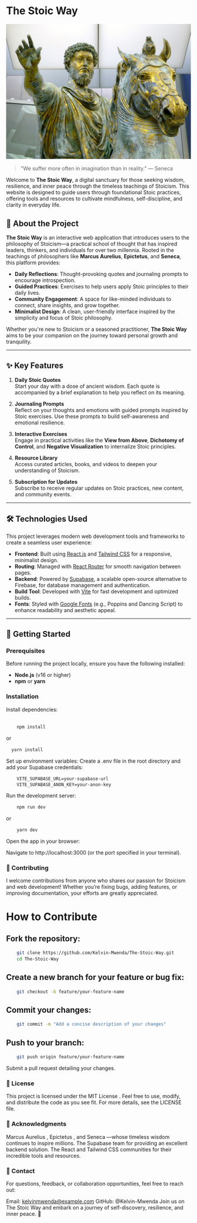 # The Stoic Way

![Stoic Logo](./public/lovable-uploads/marcus-statue.png) <!-- Replace with your actual logo/image -->

> "We suffer more often in imagination than in reality." — Seneca

Welcome to **The Stoic Way**, a digital sanctuary for those seeking wisdom, resilience, and inner peace through the timeless teachings of Stoicism. This website is designed to guide users through foundational Stoic practices, offering tools and resources to cultivate mindfulness, self-discipline, and clarity in everyday life.

## 🌟 About the Project

**The Stoic Way** is an interactive web application that introduces users to the philosophy of Stoicism—a practical school of thought that has inspired leaders, thinkers, and individuals for over two millennia. Rooted in the teachings of philosophers like **Marcus Aurelius**, **Epictetus**, and **Seneca**, this platform provides:

- **Daily Reflections**: Thought-provoking quotes and journaling prompts to encourage introspection.
- **Guided Practices**: Exercises to help users apply Stoic principles to their daily lives.
- **Community Engagement**: A space for like-minded individuals to connect, share insights, and grow together.
- **Minimalist Design**: A clean, user-friendly interface inspired by the simplicity and focus of Stoic philosophy.

Whether you're new to Stoicism or a seasoned practitioner, **The Stoic Way** aims to be your companion on the journey toward personal growth and tranquility.

---

## ✨ Key Features

1. **Daily Stoic Quotes**  
   Start your day with a dose of ancient wisdom. Each quote is accompanied by a brief explanation to help you reflect on its meaning.

2. **Journaling Prompts**  
   Reflect on your thoughts and emotions with guided prompts inspired by Stoic exercises. Use these prompts to build self-awareness and emotional resilience.

3. **Interactive Exercises**  
   Engage in practical activities like the **View from Above**, **Dichotomy of Control**, and **Negative Visualization** to internalize Stoic principles.

4. **Resource Library**  
   Access curated articles, books, and videos to deepen your understanding of Stoicism.

5. **Subscription for Updates**  
   Subscribe to receive regular updates on Stoic practices, new content, and community events.

---

## 🛠️ Technologies Used

This project leverages modern web development tools and frameworks to create a seamless user experience:

- **Frontend**: Built using [React.js](https://reactjs.org/) and [Tailwind CSS](https://tailwindcss.com/) for a responsive, minimalist design.
- **Routing**: Managed with [React Router](https://reactrouter.com/) for smooth navigation between pages.
- **Backend**: Powered by [Supabase](https://supabase.com/), a scalable open-source alternative to Firebase, for database management and authentication.
- **Build Tool**: Developed with [Vite](https://vitejs.dev/) for fast development and optimized builds.
- **Fonts**: Styled with [Google Fonts](https://fonts.google.com/) (e.g., Poppins and Dancing Script) to enhance readability and aesthetic appeal.

---

## 🚀 Getting Started

### Prerequisites

Before running the project locally, ensure you have the following installed:

- **Node.js** (v16 or higher)
- **npm** or **yarn**

### Installation

Install dependencies:
```bash

    npm install
```
  or
```bash
  yarn install
```
Set up environment variables:
Create a .env file in the root directory and add your Supabase credentials:

```
    VITE_SUPABASE_URL=your-supabase-url
    VITE_SUPABASE_ANON_KEY=your-anon-key
```
Run the development server:

```bash
    npm run dev
```
or
```bash
    yarn dev
```
Open the app in your browser:

Navigate to http://localhost:3000 (or the port specified in your terminal).

### 🤝 Contributing
I welcome contributions from anyone who shares our passion for Stoicism and web development! Whether you’re fixing bugs, adding features, or improving documentation, your efforts are greatly appreciated.

# How to Contribute
## Fork the repository:
```bash
    git clone https://github.com/Kelvin-Mwenda/The-Stoic-Way.git
    cd The-Stoic-Way
```
## Create a new branch for your feature or bug fix:
```bash
    git checkout -b feature/your-feature-name
```
## Commit your changes:
```bash
    git commit -m "Add a concise description of your changes"
```
## Push to your branch:
```bash
    git push origin feature/your-feature-name
```
Submit a pull request detailing your changes.

 ### 📜 License

This project is licensed under the MIT License . Feel free to use, modify, and distribute the code as you see fit. For more details, see the LICENSE file.

 ### 🙏 Acknowledgments

Marcus Aurelius , Epictetus , and Seneca —whose timeless wisdom continues to inspire millions.
The Supabase team for providing an excellent backend solution.
The React and Tailwind CSS communities for their incredible tools and resources.

 ### 📧 Contact

For questions, feedback, or collaboration opportunities, feel free to reach out:

Email: kelvinmwenda@example.com
GitHub: @Kelvin-Mwenda
Join us on The Stoic Way and embark on a journey of self-discovery, resilience, and inner peace. 🌱
